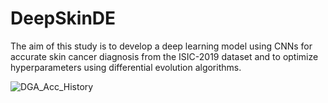 # DeepSkinDE
 The aim of this study is to develop a deep learning model using CNNs for accurate skin cancer diagnosis from the ISIC-2019 dataset and to optimize hyperparameters using differential evolution algorithms.

![DGA_Acc_History](https://github.com/emogooo/DeepSkinDE/assets/58745898/4f0aecef-c863-42c4-b2e4-dec5dd881bc5)
